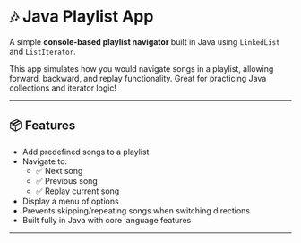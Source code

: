 # 🎶 Java Playlist App

A simple **console-based playlist navigator** built in Java using `LinkedList` and `ListIterator`.

This app simulates how you would navigate songs in a playlist, allowing forward, backward, and replay functionality. Great for practicing Java collections and iterator logic!

---

## 📦 Features

- Add predefined songs to a playlist
- Navigate to:
  - ✅ Next song
  - ✅ Previous song
  - ✅ Replay current song
- Display a menu of options
- Prevents skipping/repeating songs when switching directions
- Built fully in Java with core language features

---
